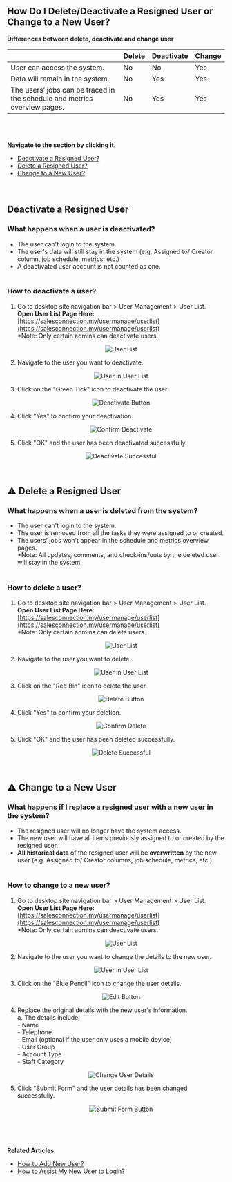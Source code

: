 ## How Do I Delete/Deactivate a Resigned User or Change to a New User?

**Differences between delete, deactivate and change user**

|   |  Delete   |   Deactivate   |   Change   |
|-------|----------|----------------|------------|
| User can access the system. | No | No | Yes |
| Data will remain in the system. | No | Yes | Yes |
| The users’ jobs can be traced in the schedule and metrics overview pages. | No | Yes | Yes |

<br><br>

**Navigate to the section by clicking it.**<br>

- [Deactivate a Resigned User?](#section1)<br>
- [Delete a Resigned User?](#section2)<br>
- [Change to a New User?](#section3)
<br><br><br>

<a id="section1"></a>
## Deactivate a Resigned User
### What happens when a user is deactivated?
- The user can't login to the system.<br>
- The user's data will still stay in the system (e.g. Assigned to/ Creator column, job schedule, metrics, etc.)<br>
- A deactivated user account is not counted as one.<br><br>

### How to deactivate a user?
1. Go to desktop site navigation bar > User Management > User List.<br>
   **Open User List Page Here:** [https://salesconnection.my/usermanage/userlist](https://salesconnection.my/usermanage/userlist)<br>
   *Note: Only certain admins can deactivate users.<br>

   <p align="center">
      <img src="img/User_List.png" alt="User List">
   </p>
   
3. Navigate to the user you want to deactivate.<br>

   <p align="center">
      <img src="img/User_in_User_List.png" alt="User in User List">
   </p>

4. Click on the "Green Tick" icon to deactivate the user.<br>

   <p align="center">
      <img src="img/Deactivate_Button.png" alt="Deactivate Button">
   </p>

5. Click "Yes" to confirm your deactivation.<br>

   <p align="center">
      <img src="img/Confirm_Deactivate.png" alt="Confirm Deactivate">
   </p>

6. Click "OK" and the user has been deactivated successfully.<br>

   <p align="center">
      <img src="img/Deactivate_Successful.png" alt="Deactivate Successful">
   </p>
   <br>

<a id="section2"></a>
## ⚠ Delete a Resigned User
### What happens when a user is deleted from the system?
- The user can't login to the system.<br>
- The user is removed from all the tasks they were assigned to or created.<br>
- The users’ jobs won't appear in the schedule and metrics overview pages.<br>
*Note: All updates, comments, and check-ins/outs by the deleted user will stay in the system.<br><br>

### How to delete a user?
1. Go to desktop site navigation bar > User Management > User List.<br>
   **Open User List Page Here:** [https://salesconnection.my/usermanage/userlist](https://salesconnection.my/usermanage/userlist)<br>
   *Note: Only certain admins can delete users.<br>

   <p align="center">
      <img src="img/User_List.png" alt="User List">
   </p>

2. Navigate to the user you want to delete.<br>

   <p align="center">
      <img src="img/User_in_User_List.png" alt="User in User List">
   </p>

3. Click on the "Red Bin" icon to delete the user.<br>

   <p align="center">
      <img src="img/Delete_Button.png" alt="Delete Button">
   </p>

4. Click "Yes" to confirm your deletion.<br>

   <p align="center">
      <img src="img/Confirm_Delete.png" alt="Confirm Delete">
   </p>

5. Click "OK" and the user has been deleted successfully.<br>

   <p align="center">
      <img src="img/Delete_Successful.png" alt="Delete Successful">
   </p>

<br>

<a id="section3"></a>
## ⚠ Change to a New User
### What happens if I replace a resigned user with a new user in the system?
- The resigned user will no longer have the system access.<br>
- The new user will have all items previously assigned to or created by the resigned user.<br>
- **All historical data** of the resigned user will be **overwritten** by the new user (e.g. Assigned to/ Creator columns, job schedule, metrics, etc.)<br><br>

### How to change to a new user?
1. Go to desktop site navigation bar > User Management > User List.<br>
   **Open User List Page Here:** [https://salesconnection.my/usermanage/userlist](https://salesconnection.my/usermanage/userlist)<br>
   *Note: Only certain admins can deactivate users.<br>

   <p align="center">
      <img src="img/User_List.png" alt="User List">
   </p>
   
2. Navigate to the user you want to change the details to the new user.<br>

   <p align="center">
      <img src="img/User_in_User_List.png" alt="User in User List">
   </p>

3. Click on the "Blue Pencil" icon to change the user details.<br>

   <p align="center">
      <img src="img/Edit_Button.png" alt="Edit Button">
   </p>

4. Replace the original details with the new user's information.<br>
   a. The details include:<br>
        - Name<br>
        - Telephone<br>
        - Email (optional if the user only uses a mobile device)<br>
        - User Group<br>
        - Account Type<br>
        - Staff Category<br>

   <p align="center">
      <img src="img/Change_User_Details.png" alt="Change User Details">
   </p>

5. Click "Submit Form" and the user details has been changed successfully.<br>

   <p align="center">
      <img src="img/Submit_Form_Button.png" alt="Submit Form Button">
   </p>
   <br><br><br>

**Related Articles**<br>
- [How to Add New User?](Add_New_User.md)
- [How to Assist My New User to Login?](New_User_Login.md)
